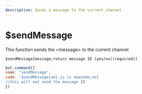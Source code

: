 ```yaml
---
description: Sends a message to the current channel
---
```


# $sendMessage

This function sends the &lt;message&gt; to the current channel

```text
$sendMessage[message;return message ID (yes/no)(required)]
```

```javascript
bot.command({
name: "sendMessage",
code: `$sendMessage[aoi.js is awesome;no]
//this will not send the message ID`
})
```

